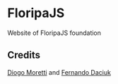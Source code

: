 # FloripaJS

Website of FloripaJS foundation

## Credits

[Diogo Moretti](http://github.com/diogovedder) and [Fernando Daciuk](http://github.com/fdaciuk)